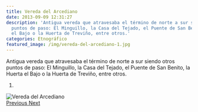 ```yaml
---
title: Vereda del Arcediano
date: 2013-09-09 12:31:27
description: 'Antigua vereda que atravesaba el término de norte a sur siendo otros
  puntos de paso: El Minguillo, la Casa del Tejado, el Puente de San Benito, la Huerta
  el Bajo o la Huerta de Treviño, entre otros.'
categories: Etnográfico
featured_image: /img/vereda-del-arcediano-1.jpg
---
```



Antigua vereda que atravesaba el término de norte a sur siendo otros puntos de paso: El Minguillo, la Casa del Tejado, el Puente de San Benito, la Huerta el Bajo o la Huerta de Treviño, entre otros.

<div id="myCarousel" class="carousel slide" df-ride="carousel">
  <!-- Indicators -->
  <ol class="carousel-indicators">
    <li df-target="#myCarousel" df-slide-to="0" class="active"></li>
  </ol>
  <!-- Wrapper for slides -->
  <div class="carousel-inner" role="listbox">
    <div class="item active">
      <img src="/img/vereda-del-arcediano-1.jpg" alt="Vereda del Arcediano">
    </div>
  <!-- Left and right controls -->
  <a class="left carousel-control" href="#myCarousel" role="button" df-slide="prev">
    <span class="glyphicon glyphicon-chevron-left" aria-hidden="true"></span>
    <span class="sr-only">Previous</span>
  </a>
  <a class="right carousel-control" href="#myCarousel" role="button" df-slide="next">
    <span class="glyphicon glyphicon-chevron-right" aria-hidden="true"></span>
    <span class="sr-only">Next</span>
  </a>
</div>

